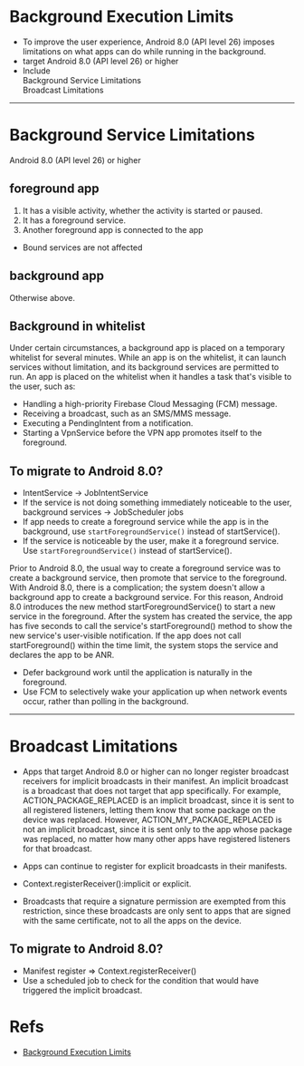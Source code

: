 # Background Execution Limits
- To improve the user experience, Android 8.0 (API level 26) imposes limitations on what apps can do while running in the background. 
- target Android 8.0 (API level 26) or higher
- Include   
Background Service Limitations   
Broadcast Limitations   


---

# Background Service Limitations

Android 8.0 (API level 26) or higher

## foreground app
1. It has a visible activity, whether the activity is started or paused.  
2. It has a foreground service.  
3. Another foreground app is connected to the app 

- Bound services are not affected

## background app
Otherwise above.

## Background in whitelist
Under certain circumstances, a background app is placed on a temporary whitelist for several minutes. While an app is on the whitelist, it can launch services without limitation, and its background services are permitted to run. An app is placed on the whitelist when it handles a task that's visible to the user, such as:

- Handling a high-priority Firebase Cloud Messaging (FCM) message.
- Receiving a broadcast, such as an SMS/MMS message.
- Executing a PendingIntent from a notification.
- Starting a VpnService before the VPN app promotes itself to the foreground.

## To migrate to Android 8.0?
- IntentService  -> JobIntentService
-  If the service is not doing something immediately noticeable to the user, background services  -> JobScheduler  jobs
- If app needs to create a foreground service while the app is in the background, use `startForegroundService()` instead of startService().
- If the service is noticeable by the user, make it a foreground service. Use `startForegroundService()` instead of startService().

Prior to Android 8.0, the usual way to create a foreground service was to create a background service, then promote that service to the foreground. With Android 8.0, there is a complication; the system doesn't allow a background app to create a background service. For this reason, Android 8.0 introduces the new method startForegroundService() to start a new service in the foreground. After the system has created the service, the app has five seconds to call the service's startForeground() method to show the new service's user-visible notification. If the app does not call startForeground() within the time limit, the system stops the service and declares the app to be ANR.

- Defer background work until the application is naturally in the foreground.
- Use FCM to selectively wake your application up when network events occur, rather than polling in the background.


---

# Broadcast Limitations
- Apps that target Android 8.0 or higher can no longer register broadcast receivers for implicit broadcasts in their manifest. An implicit broadcast is a broadcast that does not target that app specifically. For example, ACTION_PACKAGE_REPLACED is an implicit broadcast, since it is sent to all registered listeners, letting them know that some package on the device was replaced. However, ACTION_MY_PACKAGE_REPLACED is not an implicit broadcast, since it is sent only to the app whose package was replaced, no matter how many other apps have registered listeners for that broadcast.

- Apps can continue to register for explicit broadcasts in their manifests.
- Context.registerReceiver():implicit or explicit.
- Broadcasts that require a signature permission are exempted from this restriction, since these broadcasts are only sent to apps that are signed with the same certificate, not to all the apps on the device.

## To migrate to Android 8.0?
- Manifest register => Context.registerReceiver()
- Use a scheduled job to check for the condition that would have triggered the implicit broadcast.

# Refs
- [Background Execution Limits](https://developer.android.google.cn/about/versions/oreo/background)